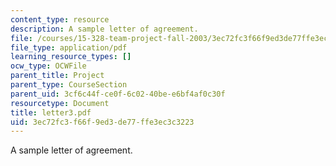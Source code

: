 ```yaml
---
content_type: resource
description: A sample letter of agreement.
file: /courses/15-328-team-project-fall-2003/3ec72fc3f66f9ed3de77ffe3ec3c3223_letter3.pdf
file_type: application/pdf
learning_resource_types: []
ocw_type: OCWFile
parent_title: Project
parent_type: CourseSection
parent_uid: 3cf6c44f-ce0f-6c02-40be-e6bf4af0c30f
resourcetype: Document
title: letter3.pdf
uid: 3ec72fc3-f66f-9ed3-de77-ffe3ec3c3223
---
```

A sample letter of agreement.

